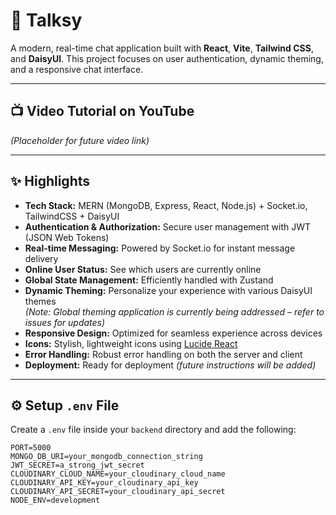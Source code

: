 # 💬 Talksy

A modern, real-time chat application built with **React**, **Vite**, **Tailwind CSS**, and **DaisyUI**. This project focuses on user authentication, dynamic theming, and a responsive chat interface.

---

## 📺 Video Tutorial on YouTube

*(Placeholder for future video link)*

---

## ✨ Highlights

- **Tech Stack:** MERN (MongoDB, Express, React, Node.js) + Socket.io, TailwindCSS + DaisyUI  
- **Authentication & Authorization:** Secure user management with JWT (JSON Web Tokens)  
- **Real-time Messaging:** Powered by Socket.io for instant message delivery  
- **Online User Status:** See which users are currently online  
- **Global State Management:** Efficiently handled with Zustand  
- **Dynamic Theming:** Personalize your experience with various DaisyUI themes  
  *(Note: Global theming application is currently being addressed – refer to issues for updates)*  
- **Responsive Design:** Optimized for seamless experience across devices  
- **Icons:** Stylish, lightweight icons using [Lucide React](https://lucide.dev/)  
- **Error Handling:** Robust error handling on both the server and client  
- **Deployment:** Ready for deployment *(future instructions will be added)*  

---

## ⚙️ Setup `.env` File

Create a `.env` file inside your `backend` directory and add the following:

```env
PORT=5000
MONGO_DB_URI=your_mongodb_connection_string
JWT_SECRET=a_strong_jwt_secret
CLOUDINARY_CLOUD_NAME=your_cloudinary_cloud_name
CLOUDINARY_API_KEY=your_cloudinary_api_key
CLOUDINARY_API_SECRET=your_cloudinary_api_secret
NODE_ENV=development
